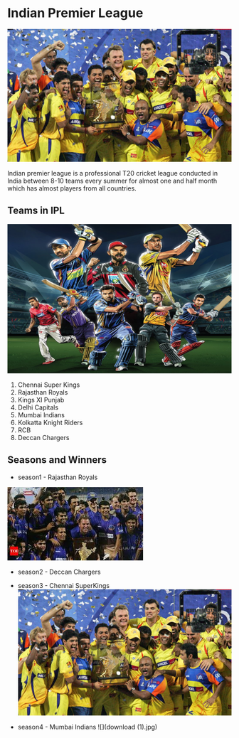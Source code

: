 # Indian Premier League
![](IPL-auction-LIVE-Latest-updates-Indian-Premier-League-910493.jpg)

Indian premier league is a professional T20 cricket league conducted in India between 8-10 teams every summer for almost one and half month which has almost players from all countries.

## Teams in IPL
![](noname-9.png)

1. Chennai Super Kings
2. Rajasthan Royals
3. Kings XI Punjab
4. Delhi Capitals
5. Mumbai Indians
6. Kolkatta Knight Riders
7. RCB 
8. Deccan Chargers

## Seasons and Winners 
- season1 - Rajasthan Royals

![](images.jpg)
- season2 - Deccan Chargers

- season3 - Chennai SuperKings 
![](IPL-auction-LIVE-Latest-updates-Indian-Premier-League-910493.jpg)


- season4 - Mumbai Indians
![](download (1).jpg)

